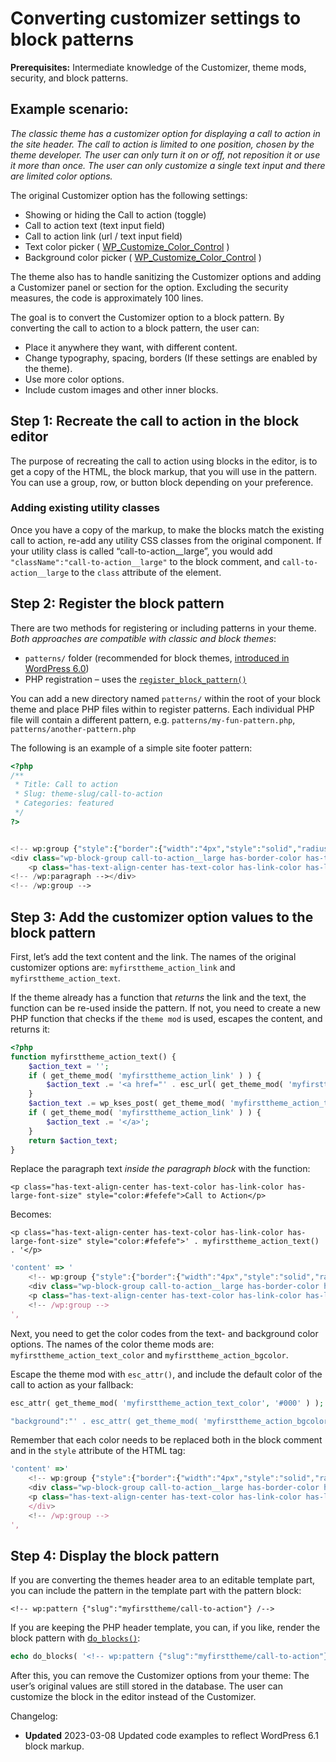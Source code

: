 # Converting customizer settings to block patterns

**Prerequisites:** Intermediate knowledge of the Customizer, theme mods, security, and block patterns.

## Example scenario:

*The classic theme has a customizer option for displaying a call to action in the site header.
The call to action is limited to one position, chosen by the theme developer. The user can only turn it on or off, not reposition it or use it more than once.* *The user can only customize a single text input and there are limited color options.*

The original Customizer option has the following settings:

*   Showing or hiding the Call to action (toggle)
*   Call to action text (text input field)
*   Call to action link (url / text input field)
*   Text color picker ( [WP\_Customize\_Color\_Control](https://developer.wordpress.org/reference/classes/wp_customize_color_control/) )
*   Background color picker ( [WP\_Customize\_Color\_Control](https://developer.wordpress.org/reference/classes/wp_customize_color_control/) )

The theme also has to handle sanitizing the Customizer options and adding a Customizer panel or section for the option. Excluding the security measures, the code is approximately 100 lines.

The goal is to convert the Customizer option to a block pattern. By converting the call to action to a block pattern, the user can:

*   Place it anywhere they want, with different content.
*   Change typography, spacing, borders (If these settings are enabled by the theme).
*   Use more color options.
*   Include custom images and other inner blocks.

## Step 1: Recreate the call to action in the block editor

The purpose of recreating the call to action using blocks in the editor, is to get a copy of the HTML, the block markup, that you will use in the pattern. You can use a group, row, or button block depending on your preference.

### Adding existing utility classes

Once you have a copy of the markup, to make the blocks match the existing call to action, re-add any utility CSS classes from the original component.
If your utility class is called “call-to-action\_\_large”, you would add `"className":"call-to-action__large"` to the block comment, and `call-to-action__large` to the `class` attribute of the element.

## Step 2: Register the block pattern

There are two methods for registering or including patterns in your theme. *Both approaches are compatible with classic and block themes*:

*   `patterns/` folder (recommended for block themes, [introduced in WordPress 6.0](https://make.wordpress.org/core/2022/05/02/new-features-for-working-with-patterns-and-themes-in-wordpress-6-0/))
*   PHP registration – uses the [`register_block_pattern()`](https://developer.wordpress.org/block-editor/reference-guides/block-api/block-patterns/#register_block_pattern)

You can add a new directory named `patterns/` within the root of your block theme and place PHP files within to register patterns. Each individual PHP file will contain a different pattern, e.g. `patterns/my-fun-pattern.php`, `patterns/another-pattern.php`

The following is an example of a simple site footer pattern:

```php
<?php
/**
 * Title: Call to action
 * Slug: theme-slug/call-to-action
 * Categories: featured
 */
?>


<!-- wp:group {"style":{"border":{"width":"4px","style":"solid","radius":"8px"},"color":{"background":"#8550cc"}},"borderColor":"tertiary","layout":{"type":"constrained"},"className":"call-to-action__large"} -->
<div class="wp-block-group call-to-action__large has-border-color has-tertiary-border-color has-background" style="background-color:#8550cc;border-radius:8px;border-style:solid;border-width:4px"><!-- wp:paragraph {"align":"center","style":{"color":{"text":"#fefefe"},"elements":{"link":{"color":{"text":"#fefefe"}}}},"fontSize":"large"} -->
	<p class="has-text-align-center has-text-color has-link-color has-large-font-size" style="color:#fefefe">Call to Action</p>
<!-- /wp:paragraph --></div>
<!-- /wp:group -->
```

## Step 3: Add the customizer option values to the block pattern

First, let’s add the text content and the link. The names of the original customizer options are: `myfirsttheme_action_link` and `myfirsttheme_action_text`.

If the theme already has a function that *returns* the link and the text, the function can be re-used inside the pattern. If not, you need to create a new PHP function that checks if the `theme mod` is used, escapes the content, and returns it:

```php
<?php
function myfirsttheme_action_text() {
	$action_text = '';
	if ( get_theme_mod( 'myfirsttheme_action_link' ) ) {
		$action_text .= '<a href="' . esc_url( get_theme_mod( 'myfirsttheme_action_link' ) ) . '">';
	}
	$action_text .= wp_kses_post( get_theme_mod( 'myfirsttheme_action_text' ) );
	if ( get_theme_mod( 'myfirsttheme_action_link' ) ) {
		$action_text .= '</a>';
	}
	return $action_text;
}
```

Replace the paragraph text *inside the paragraph block* with the function:

```markup
<p class="has-text-align-center has-text-color has-link-color has-large-font-size" style="color:#fefefe">Call to Action</p>
```

Becomes:

```markup
<p class="has-text-align-center has-text-color has-link-color has-large-font-size" style="color:#fefefe">' . myfirsttheme_action_text() . '</p>
```

```javascript
'content' => '
	<!-- wp:group {"style":{"border":{"width":"4px","style":"solid","radius":"8px"},"color":{"background":"#8550cc"}},"borderColor":"tertiary","layout":{"type":"constrained"},"className":"call-to-action__large"} -->
	<div class="wp-block-group call-to-action__large has-border-color has-tertiary-border-color has-background" style="background-color:#8550cc;border-radius:8px;border-style:solid;border-width:4px"><!-- wp:paragraph {"align":"center","style":{"color":{"text":"#fefefe"},"elements":{"link":{"color":{"text":"#fefefe"}}}},"fontSize":"large"} -->
	<p class="has-text-align-center has-text-color has-link-color has-large-font-size" style="color:#fefefe">' . myfirsttheme_action_text() . '</p><!-- /wp:paragraph --></div>
	<!-- /wp:group -->
',
```

Next, you need to get the color codes from the text- and background color options.
The names of the color theme mods are: `myfirsttheme_action_text_color` and `myfirsttheme_action_bgcolor`.

Escape the theme mod with `esc_attr()`, and include the default color of the call to action as your fallback:

```php
esc_attr( get_theme_mod( 'myfirsttheme_action_text_color', '#000' ) );
```

```javascript
"background":"' . esc_attr( get_theme_mod( 'myfirsttheme_action_bgcolor', '#fff' ) ) . '"
```

Remember that each color needs to be replaced both in the block comment and in the `style` attribute of the HTML tag:

```javascript
'content' =>'
	<!-- wp:group {"style":{"border":{"width":"4px","style":"solid","radius":"8px"},"color":{"background":"' . esc_attr( get_theme_mod( 'myfirsttheme_action_bgcolor', '#fff' ) ) . '"}},"borderColor":"tertiary","layout":{"type":"constrained"},"className":"call-to-action__large"} -->
	<div class="wp-block-group call-to-action__large has-border-color has-tertiary-border-color has-background" style="background-color:' . esc_attr( get_theme_mod( 'myfirsttheme_action_bgcolor', '#fff' ) ). ';border-radius:8px;border-style:solid;border-width:4px"><!-- wp:paragraph {"align":"center","style":{"color":{"text":"' . esc_attr( get_theme_mod( 'myfirsttheme_action_text_color', '#000' ) ) . '"},"elements":{"link":{"color":{"text":"' . esc_attr( get_theme_mod( 'myfirsttheme_action_text_color', '#000' ) ). '"}}}},"fontSize":"large"} -->
	<p class="has-text-align-center has-text-color has-link-color has-large-font-size" style="color:' . esc_attr( get_theme_mod( 'myfirsttheme_action_text_color', '#000' ) ). '">' . myfirsttheme_action_text() . '</p><!-- /wp:paragraph -->
	</div>
	<!-- /wp:group -->
',
```

## Step 4: Display the block pattern

If you are converting the themes header area to an editable template part, you can include the pattern in the template part with the pattern block:

```markup
<!-- wp:pattern {"slug":"myfirsttheme/call-to-action"} /-->
```

If you are keeping the PHP header template, you can, if you like, render the block pattern with [d`o_blocks()`](https://developer.wordpress.org/reference/functions/do_blocks/):

```php
echo do_blocks( '<!-- wp:pattern {"slug":"myfirsttheme/call-to-action"} /-->' );
```

After this, you can remove the Customizer options from your theme: The user’s original values are still stored in the database. The user can customize the block in the editor instead of the Customizer.

Changelog:

*   **Updated** 2023-03-08 Updated code examples to reflect WordPress 6.1 block markup.
